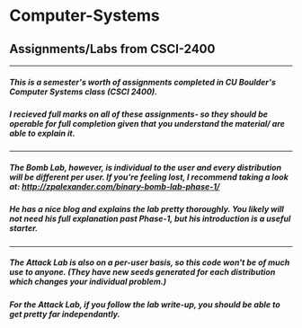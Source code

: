 # Computer-Systems
## Assignments/Labs from CSCI-2400

-----
##### This is a semester's worth of assignments completed in CU Boulder's Computer Systems class (CSCI 2400). 

##### I recieved full marks on all of these assignments- so they should be operable for full completion given that you understand the material/ are able to explain it.
-----
  ##### The Bomb Lab, however, is individual to the user and every distribution will be different per user. If you're feeling lost, I recommend taking a look at: http://zpalexander.com/binary-bomb-lab-phase-1/ 
  ##### He has a nice blog and explains the lab pretty thoroughly. You likely will not need his full explanation past Phase-1, but his introduction is a useful starter. 
-----
 ##### The Attack Lab is also on a per-user basis, so this code won't be of much use to anyone. (They have new seeds generated for each distribution which changes your individual problem.)

  ##### For the Attack Lab, if you follow the lab write-up, you should be able to get pretty far independantly. 
